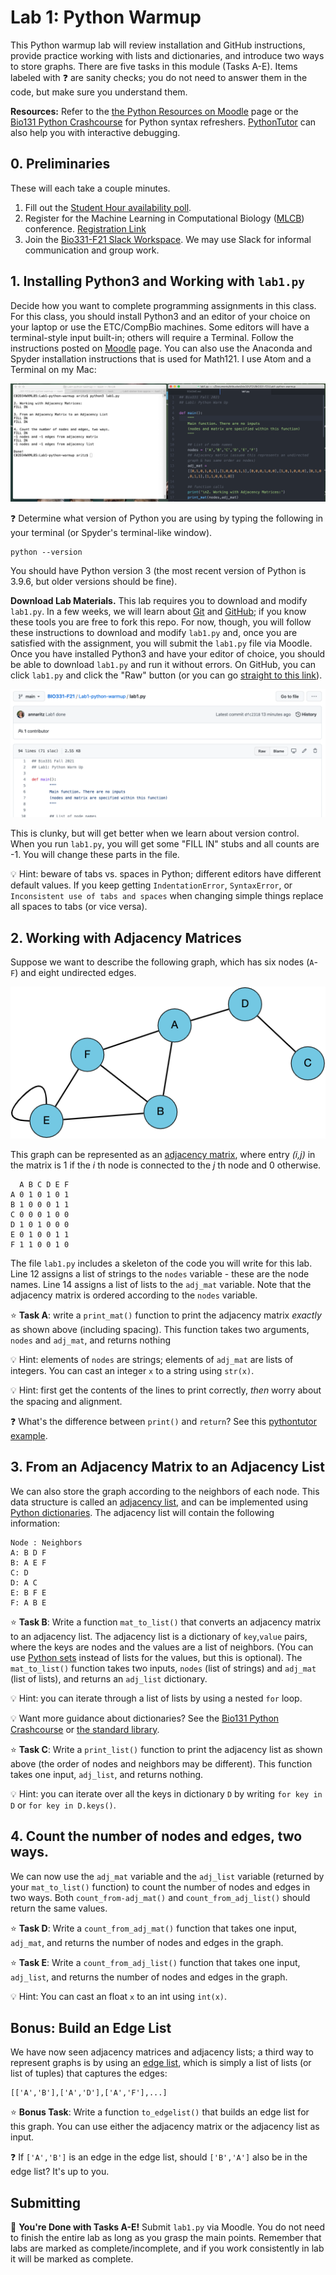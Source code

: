 # Lab 1: Python Warmup

This Python warmup lab will review installation and GitHub instructions, provide practice working with lists and dictionaries, and introduce two ways to store graphs.  There are five tasks in this module (Tasks A-E).  Items labeled with :question: are sanity checks; you do not need to answer them in the code, but make sure you understand them.

**Resources:** Refer to the [the Python Resources on Moodle](https://moodle.reed.edu/mod/page/view.php?id=186831) page or the [Bio131 Python Crashcourse](https://annaritz.github.io/python-crashcourse/) for Python syntax refreshers.  [PythonTutor]() can also help you with interactive debugging.

## 0. Preliminaries

These will each take a couple minutes.

1. Fill out the [Student Hour availability poll](https://forms.gle/Vc2PK4unfTfE6zVV6).
2. Register for the Machine Learning in Computational Biology ([MLCB](https://sites.google.com/cs.washington.edu/mlcb2021/)) conference. [Registration Link](https://docs.google.com/forms/d/e/1FAIpQLSff3u2lhVP5L0DLWQyJe3BNTZg1RrI_rwSKYkehlJW5OOGhPg/viewform?usp=sf_link)
3. Join the [Bio331-F21 Slack Workspace](https://join.slack.com/t/slack-bws9345/shared_invite/zt-uuqtz2cn-sB4r614qbwWw5QA3EGgnLQ). We may use Slack for informal communication and group work.


## 1. Installing Python3 and Working with `lab1.py`

Decide how you want to complete programming assignments in this class. For this class, you should install Python3 and an editor of your choice on your laptop or use the ETC/CompBio machines. Some editors will have a terminal-style input built-in; others will require a Terminal. Follow the instructions posted on [Moodle](https://moodle.reed.edu/mod/page/view.php?id=186831) page.  You can also use the Anaconda and Spyder installation instructions that is used for Math121. I use Atom and a Terminal on my Mac:

![terminal-setup](figs/anna-setup.png)

:question: Determine what version of Python you are using by typing the following in your terminal (or Spyder's terminal-like window).  
```
python --version
```
You should have Python version 3 (the most recent version of Python is 3.9.6, but older versions should be fine).

**Download Lab Materials.** This lab requires you to download and modify `lab1.py`.  In a few weeks, we will learn about [Git](https://git-scm.com/) and [GitHub](https://github.com/); if you know these tools you are free to fork this repo.  For now, though, you will follow these instructions to download and modify `lab1.py` and, once you are satisfied with the assignment, you will submit the `lab1.py` file via Moodle.  Once you have installed Python3 and have your editor of choice, you should be able to download `lab1.py` and run it without errors.  On GitHub, you can click `lab1.py` and click the "Raw" button (or you can go [straight to this link](https://raw.githubusercontent.com/Reed-CompBio/BIO331-F21/main/Lab1-python-warmup/lab1.py)).

![code-download](figs/code-download-raw.png)

This is clunky, but will get better when we learn about version control. When you run `lab1.py`, you will get some "FILL IN" stubs and all counts are -1.  You will change these parts in the file.

:bulb: Hint: beware of tabs vs. spaces in Python; different editors have different default values. If you keep getting `IndentationError`, `SyntaxError`, or `Inconsistent use of tabs and spaces` when changing simple things replace all spaces to tabs (or vice versa).

## 2. Working with Adjacency Matrices

Suppose we want to describe the following graph, which has six nodes (`A`-`F`) and eight undirected edges.

![example graph](figs/example-graph.png)

This graph can be represented as an [adjacency matrix](https://mathworld.wolfram.com/AdjacencyMatrix.html), where entry _(i,j)_ in the matrix is 1 if the _i_ th node is connected to the _j_ th node and 0 otherwise.

```
  A B C D E F
A 0 1 0 1 0 1
B 1 0 0 0 1 1
C 0 0 0 1 0 0
D 1 0 1 0 0 0
E 0 1 0 0 1 1
F 1 1 0 0 1 0
```

The file `lab1.py` includes a skeleton of the code you will write for this lab.  Line 12 assigns a list of strings to the `nodes` variable - these are the node names.  Line 14 assigns a list of lists to the `adj_mat` variable.  Note that the adjacency matrix is ordered according to the `nodes` variable.

:star: **Task A**: write a `print_mat()` function to print the adjacency matrix _exactly_ as shown above (including spacing).  This function takes two arguments, `nodes` and `adj_mat`, and returns nothing

:bulb: Hint: elements of `nodes` are strings; elements of `adj_mat` are lists of integers. You can cast an integer `x` to a string using `str(x)`.

:bulb: Hint: first get the contents of the lines to print correctly, _then_ worry about the spacing and alignment.

:question: What's the difference between `print()` and `return`? See this [pythontutor example](http://pythontutor.com/visualize.html#code=%23%20example%20from%20https%3A//www.reddit.com/r/learnpython/comments/8k7h3z/print_vs_return/%0A%0A%23%20define%20two%20functions%3A%20one%20prints%205%20and%20one%20returns%205.%0Adef%20print_5%28%29%3A%0A%20%20%20%20print%285%29%0A%20%20%20%20%0Adef%20return_5%28%29%3A%0A%20%20%20%20return%205%0A%0Ar1%20%3D%20print_5%28%29%0Aprint%28'print_5%28%29%20returns',r1%29%0A%0Ar2%20%3D%20return_5%28%29%0Aprint%28'return_5%28%29%20returns',r2%29%0A%0Aprint%28'%22print%28%29%22%20is%20a%20function,%20but%20%22return%22%20returns%20the%20value.'%29&cumulative=false&curInstr=0&heapPrimitives=nevernest&mode=display&origin=opt-frontend.js&py=3&rawInputLstJSON=%5B%5D&textReferences=false).

## 3. From an Adjacency Matrix to an Adjacency List

We can also store the graph according to the neighbors of each node.  This data structure is called an [adjacency list](https://en.wikipedia.org/wiki/Adjacency_list), and can be implemented using [Python dictionaries](https://docs.python.org/3/library/stdtypes.html#mapping-types-dict). The adjacency list will contain the following information:

```
Node : Neighbors
A: B D F
B: A E F
C: D
D: A C
E: B F E
F: A B E
```

:star: **Task B**: Write a function `mat_to_list()` that converts an adjacency matrix to an adjacency list. The adjacency list is a dictionary of `key`,`value` pairs, where the keys are nodes and the values are a list of neighbors. (You can use [Python sets](https://docs.python.org/3/tutorial/datastructures.html#sets) instead of lists for the values, but this is optional).  The `mat_to_list()` function takes two inputs, `nodes` (list of strings) and `adj_mat` (list of lists), and returns an `adj_list` dictionary.

:bulb: Hint: you can iterate through a list of lists by using a nested `for` loop.

:bulb: Want more guidance about dictionaries?  See the [Bio131 Python Crashcourse](https://annaritz.github.io/python-crashcourse/) or [the standard library](https://docs.python.org/3/library/stdtypes.html#mapping-types-dict).

:star: **Task C**: Write a `print_list()` function to print the adjacency list as shown above (the order of nodes and neighbors may be different). This function takes one input, `adj_list`, and returns nothing.

:bulb: Hint: you can iterate over all the keys in dictionary `D` by writing `for key in D` or `for key in D.keys()`.

## 4. Count the number of nodes and edges, two ways.

We can now use the `adj_mat` variable and the `adj_list` variable (returned by your `mat_to_list()` function) to count the number of nodes and edges in two ways.  Both `count_from-adj_mat()` and `count_from_adj_list()` should return the same values.  

:star: **Task D**: Write a `count_from_adj_mat()` function that takes one input, `adj_mat`, and returns the number of nodes and edges in the graph.

:star: **Task E**: Write a `count_from_adj_list()` function that takes one input, `adj_list`, and returns the number of nodes and edges in the graph.

:bulb: Hint: You can cast an float `x` to an int using `int(x)`.

## Bonus: Build an Edge List

We have now seen adjacency matrices and adjacency lists; a third way to represent graphs is by using an [edge list](https://en.wikipedia.org/wiki/Edge_list), which is simply a list of lists (or list of tuples) that captures the edges:

```
[['A','B'],['A','D'],['A','F'],...]
```
:star: **Bonus Task**: Write a function `to_edgelist()` that builds an edge list for this graph. You can use either the adjacency matrix or the adjacency list as input.

:question: If `['A','B']` is an edge in the edge list, should `['B','A']` also be in the edge list?  It's up to you.

## Submitting

:star2: **You're Done with Tasks A-E!** Submit `lab1.py` via Moodle.  You do not need to finish the entire lab as long as you grasp the main points.  Remember that labs are marked as complete/incomplete, and if you work consistently in lab it will be marked as complete.
